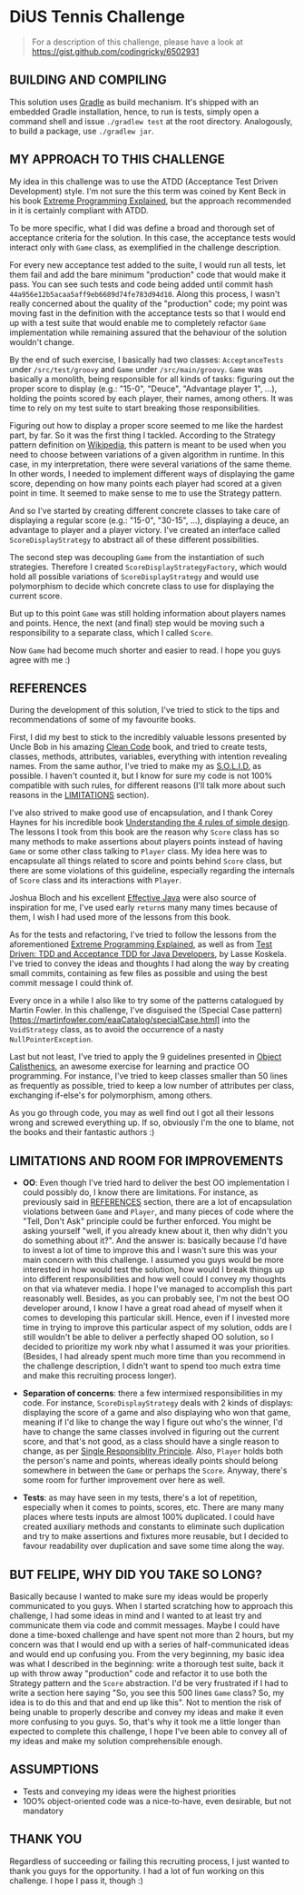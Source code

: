 # DiUS Tennis Challenge

> For a description of this challenge, please have a look at https://gist.github.com/codingricky/6502931

## BUILDING AND COMPILING

This solution uses [Gradle](https://gradle.org/) as build mechanism. It's shipped with an embedded Gradle installation, hence, to run is tests, simply open a command shell and
  issue `./gradlew test` at the root directory. Analogously, to build a package, use `./gradlew jar`.

## MY APPROACH TO THIS CHALLENGE

My idea in this challenge was to use the ATDD (Acceptance Test Driven Development) style. I'm not sure the this term was coined by Kent Beck in his
  book [Extreme Programming Explained](https://www.amazon.com/Extreme-Programming-Explained-Embrace-Change/dp/0321278658), but the approach recommended in it
  is certainly compliant with ATDD.

To be more specific, what I did was define a broad and thorough set of acceptance criteria for the solution. In this case, the acceptance tests would interact only
  with `Game` class, as exemplified in the challenge description.

For every new acceptance test added to the suite, I would run all tests, let them fail and add the bare minimum "production" code that would make it pass. You can
  see such tests and code being added until commit hash `44a956e12b5acaa5aff9eb6689d74fe783d94d10`. Along this process, I wasn't really concerned about the
  quality of the "production" code; my point was moving fast in the definition with the acceptance tests so that I would end up with a test suite that would
  enable me to completely refactor `Game` implementation while remaining assured that the behaviour of the solution wouldn't change.

By the end of such exercise, I basically had two classes: `AcceptanceTests` under `/src/test/groovy` and `Game` under `/src/main/groovy`. `Game` was basically a
  monolith, being responsible for all kinds of tasks: figuring out the proper score to display (e.g.: "15-0", "Deuce", "Advantage player 1", ...), holding the points
  scored by each player, their names, among others. It was time to rely on my test suite to start breaking those responsibilities.

Figuring out how to display a proper score seemed to me like the hardest part, by far. So it was the first thing I tackled. According to the Strategy pattern definition
  on [Wikipedia](https://en.wikipedia.org/wiki/Strategy_pattern), this pattern is meant to be used when you need to choose between variations of a given algorithm in runtime.
  In this case, in my interpretation, there were several variations of the same theme. In other words, I needed to implement different ways of displaying the game score,
  depending on how many points each player had scored at a given point in time. It seemed to make sense to me to use the Strategy pattern.

And so I've started by creating different concrete classes to take care of displaying a regular score (e.g.: "15-0", "30-15", ...), displaying a deuce, an advantage to player
  and a player victory. I've created an interface called `ScoreDisplayStrategy` to abstract all of these different possibilities.

The second step was decoupling `Game` from the instantiation of such strategies. Therefore I created `ScoreDisplayStrategyFactory`, which would hold all possible variations of
  `ScoreDisplayStrategy` and would use polymorphism to decide which concrete class to use for displaying the current score.

But up to this point `Game` was still holding information about players names and points. Hence, the next (and final) step would be moving such a responsibility to a separate
  class, which I called `Score`.

Now `Game` had become much shorter and easier to read. I hope you guys agree with me :)

## REFERENCES

During the development of this solution, I've tried to stick to the tips and recommendations of some of my favourite books.

First, I did my best to stick to the incredibly valuable lessons presented by Uncle Bob in his amazing [Clean Code](https://www.amazon.com/Clean-Code-Handbook-Software-Craftsmanship/dp/0132350882/ref=sr_1_1?s=books&ie=UTF8&qid=1486086388&sr=1-1&keywords=clean+code)
 book, and tried to create tests, classes, methods, attributes, variables, everything with intention revealing names. From the same author, I've tried to make my as [S.O.L.I.D.](http://butunclebob.com/ArticleS.UncleBob.PrinciplesOfOod)
 as possible. I haven't counted it, but I know for sure my code is not 100% compatible with such rules, for different reasons (I'll talk more about such reasons in the [LIMITATIONS](#limitations-and-room-for-improvements) section).

I've also strived to make good use of encapsulation, and I thank Corey Haynes for his incredible book [Understanding the 4 rules of simple design](https://leanpub.com/4rulesofsimpledesign).
  The lessons I took from this book are the reason why `Score` class has so many methods to make assertions about players points instead of having `Game` or some other class talking to `Player` class.
  My idea here was to encapsulate all things related to score and points behind `Score` class, but there are some violations of this guideline, especially regarding the internals of `Score` class and
  its interactions with `Player`.

Joshua Bloch and his excellent [Effective Java](https://www.amazon.com/Effective-Java-2nd-Joshua-Bloch/dp/0321356683/ref=sr_1_1?s=books&ie=UTF8&qid=1486087176&sr=1-1&keywords=effective+java) were also
  source of inspiration for me, I've used early `return`s many many times because of them, I wish I had used more of the lessons from this book.

As for the tests and refactoring, I've tried to follow the lessons from the aforementioned [Extreme Programming Explained](https://www.amazon.com/Extreme-Programming-Explained-Embrace-Change/dp/0321278658),
  as well as from [Test Driven: TDD and Acceptance TDD for Java Developers](https://www.amazon.com/Test-Driven-Acceptance-Java-Developers/dp/1932394850/ref=sr_1_fkmr0_1?s=books&ie=UTF8&qid=1486087585&sr=1-1-fkmr0&keywords=test+driven+koskella),
  by Lasse Koskela. I've tried to convey the ideas and thoughts I had along the way by creating small commits, containing as few files as possible and
  using the best commit message I could think of.

Every once in a while I also like to try some of the patterns catalogued by Martin Fowler. In this challenge, I've disguised the (Special Case pattern)[https://martinfowler.com/eaaCatalog/specialCase.html]
  into the `VoidStrategy` class, as to avoid the occurrence of a nasty `NullPointerException`.

Last but not least, I've tried to apply the 9 guidelines presented in [Object Calisthenics](https://www.cs.helsinki.fi/u/luontola/tdd-2009/ext/ObjectCalisthenics.pdf), an awesome exercise for learning
  and practice OO programming. For instance, I've tried to keep classes smaller than 50 lines as frequently as possible, tried to keep a low number of attributes per class,
  exchanging if-else's for polymorphism, among others.

As you go through code, you may as well find out I got all their lessons wrong and screwed everything up. If so, obviously I'm the one to blame, not the books and their fantastic authors :)


## LIMITATIONS AND ROOM FOR IMPROVEMENTS

* **OO**: Even though I've tried hard to deliver the best OO implementation I could possibly do, I know there are limitations. For instance, as previously said in [REFERENCES](#references) section,
  there are a lot of encapsulation violations between `Game` and `Player`, and many pieces of code where the "Tell, Don't Ask" principle could be further enforced. You might be asking yourself
  "well, if you already knew about it, then why didn't you do something about it?". And the answer is: basically because I'd have to invest a lot of time to improve this and I wasn't sure this was your main
  concern with this challenge. I assumed you guys would be more interested in how would test the solution, how would I break things up into different responsibilities and how well could I convey my thoughts on
  that via whatever media. I hope I've managed to accomplish this part reasonably well. Besides, as you can probably see, I'm not the best OO developer around, I know I have a great road ahead of myself when
  it comes to developing this particular skill. Hence, even if I invested more time in trying to improve this particular aspect of my solution, odds are I still wouldn't be able to deliver a perfectly shaped OO
  solution, so I decided to prioritize my work nby what I assumed it was your priorities. (Besides, I had already spent much more time than you recommend in the challenge description, I didn't want to spend
  too much extra time and make this recruiting process longer).

* **Separation of concerns**: there a few intermixed responsibilities in my code. For instance, `ScoreDisplayStrategy` deals with 2 kinds of displays: displaying the score of a game and also displaying who won
  that game, meaning if I'd like to change the way I figure out who's the winner, I'd have to change the same classes involved in figuring out the current score, and that's not good, as a class should have a
  single reason to change, as per [Single Responsiblity Principle]((http://butunclebob.com/ArticleS.UncleBob.PrinciplesOfOod)). Also, `Player` holds both the person's name and points, whereas ideally points should
  belong somewhere in between the `Game` or perhaps the `Score`. Anyway, there's some room for further improvement over here as well.

* **Tests**: as may have seen in my tests, there's a lot of repetition, especially when it comes to points, scores, etc. There are many many places where tests inputs are almost 100% duplicated. I could have
  created auxiliary methods and constants to eliminate such duplication and try to make assertions and fixtures more reusable, but I decided to favour readability over duplication and save some time along the way.

## BUT FELIPE, WHY DID YOU TAKE SO LONG?

Basically because I wanted to make sure my ideas would be properly communicated to you guys. When I started scratching how to approach this challenge, I had some ideas in mind and I wanted to at least try and
  communicate them via code and commit messages. Maybe I could have done a time-boxed challenge and have spent not more than 2 hours, but my concern was that I would end up with a series of half-communicated
  ideas and would end up confusing you. From the very beginning, my basic idea was what I described in the beginning: write a thorough test suite, back it up with throw away "production" code and refactor it to
  use both the Strategy pattern and the `Score` abstraction. I'd be very frustrated if I had to write a section here saying "So, you see this 500 lines `Game` class? So, my idea is to do this and that and end up
  like this". Not to mention the risk of being unable to properly describe and convey my ideas and make it even more confusing to you guys. So, that's why it took me a little longer than expected to complete this
  challenge, I hope I've been able to convey all of my ideas and make my solution comprehensible enough.

## ASSUMPTIONS

* Tests and conveying my ideas were the highest priorities
* 10O% object-oriented code was a nice-to-have, even desirable, but not mandatory

## THANK YOU

Regardless of succeeding or failing this recruiting process, I just wanted to thank you guys for the opportunity. I had a lot of fun working on this challenge. I hope I pass it, though :)
